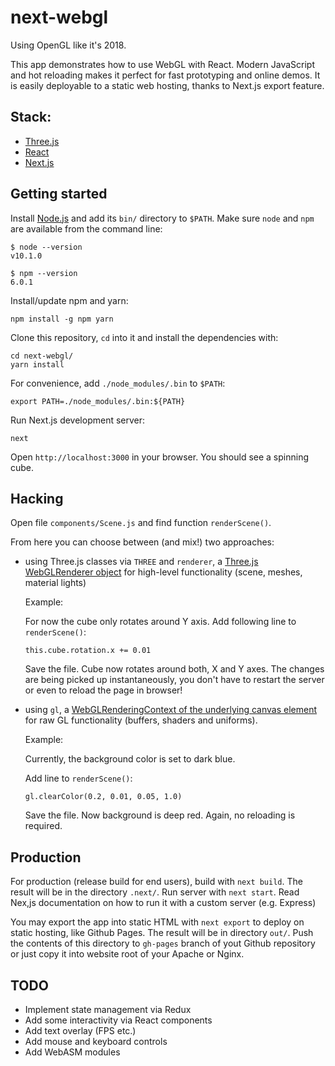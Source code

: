 # next-webgl

Using OpenGL like it's 2018.

This app demonstrates how to use WebGL with React.
Modern JavaScript and hot reloading makes it perfect for fast prototyping and online demos.
It is easily deployable to a static web hosting, thanks to Next.js export feature.

## Stack:

 - [Three.js](https://threejs.org/)
 - [React](https://reactjs.org/)
 - [Next.js](https://github.com/zeit/next.js/)


## Getting started

Install [Node.js](https://nodejs.org/en/download/) and add its `bin/` directory to `$PATH`.
Make sure `node` and `npm` are available from the command line:

```
$ node --version
v10.1.0

$ npm --version
6.0.1
```

Install/update npm and yarn:

```
npm install -g npm yarn
```

Clone this repository, `cd` into it and install the dependencies with: 

```
cd next-webgl/
yarn install
```

For convenience, add `./node_modules/.bin` to `$PATH`:

```
export PATH=./node_modules/.bin:${PATH}
```

Run Next.js development server:

```
next
```

Open `http://localhost:3000` in your browser. You should see a spinning cube.


## Hacking

Open file `components/Scene.js` and find function `renderScene()`.

From here you can choose between (and mix!) two approaches:
 
 - using Three.js classes via `THREE` and `renderer`, a [Three.js WebGLRenderer object](https://threejs.org/docs/#api/renderers/WebGLRenderer) for
 high-level functionality (scene, meshes, material lights)

    Example: 
    
    For now the cube only rotates around Y axis.
    Add following line to `renderScene()`:

    ```
    this.cube.rotation.x += 0.01
    ```

    Save the file. Cube now rotates around both, X and Y axes. 
    The changes are being picked up instantaneously, you don't have to restart 
    the server or even to reload the page in browser!


 - using `gl`, a [WebGLRenderingContext of the underlying canvas element](https://developer.mozilla.org/en-US/docs/Web/API/WebGLRenderingContext)
 for raw GL functionality (buffers, shaders and uniforms). 

    Example: 
    
    Currently, the background color is set to dark blue.
    
    Add line to `renderScene()`:
    
    ```
    gl.clearColor(0.2, 0.01, 0.05, 1.0)
    ```

    Save the file. Now background is deep red. Again, no reloading is required.


## Production

For production (release build for end users), build with `next build`. The result will be in the directory `.next/`.
Run server with `next start`. Read Nex,js documentation on how to run it with a custom server (e.g. Express)

You may export the app into static HTML with `next export` to deploy on static hosting, 
like Github Pages. The result will be in directory `out/`. Push the contents of this 
directory to `gh-pages` branch of yout Github repository or just copy it into website root of your Apache or Nginx.


## TODO

 - Implement state management via Redux
 - Add some interactivity via React components
 - Add text overlay (FPS etc.)
 - Add mouse and keyboard controls
 - Add WebASM modules
